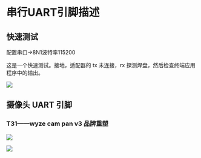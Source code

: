 # 串行UART引脚描述

## 快速测试

配置串口->8N1波特率115200

这是一个快速测试。接地，适配器的 tx 未连接，rx 探测焊盘，然后检查终端应用程序中的输出。

![](../images/Test-UART.jpg)


## 摄像头 UART 引脚

### T31——wyze cam pan v3 品牌重塑

![](../images/T31_rebranding_wyze_cam_pan_v3.jpeg)

![](../images/T31_rebranding_wyze_cam_pan_v3_TOP.png)
